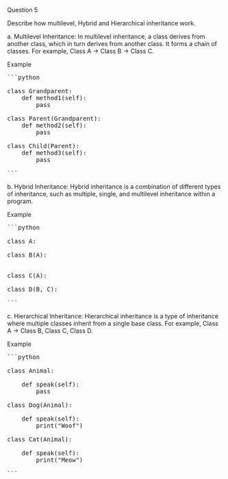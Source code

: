Question 5

Describe how multilevel, Hybrid and Hierarchical inheritance work.

a.	Multilevel Inheritance: In multilevel inheritance, a class derives from another class, which in turn derives from another class. It forms a chain of classes. For example, Class A -> Class B -> Class C.

Example
<pre>
```python

class Grandparent:
    def method1(self):
        pass

class Parent(Grandparent):
    def method2(self):
        pass

class Child(Parent):
    def method3(self):
        pass

```
</pre>

b.	Hybrid Inheritance: Hybrid inheritance is a combination of different types of inheritance, such as multiple, single, and multilevel inheritance within a program.

Example
<pre>
```python

class A:

class B(A):
    

class C(A):

class D(B, C):

```
</pre>


c.	Hierarchical Inheritance: Hierarchical inheritance is a type of inheritance where multiple classes inherit from a single base class. For example, Class A -> Class B, Class C, Class D.

Example
<pre>
```python

class Animal:

    def speak(self):
        pass

class Dog(Animal):
    
    def speak(self):
        print("Woof")

class Cat(Animal):
    
    def speak(self):
        print("Meow")

```
</pre>
